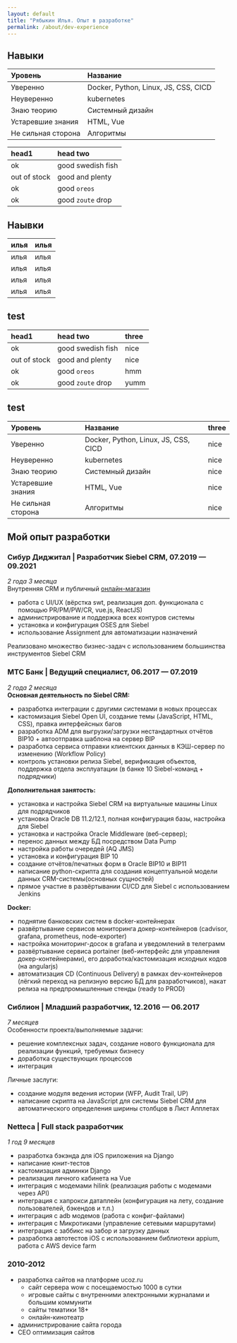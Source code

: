 ```yaml
---
layout: default
title: "Рябыкин Илья. Опыт в разработке"
permalink: /about/dev-experience
---
```

## Навыки
| Уровень            | Название                             |
|:-------------------|:-------------------------------------|
| Уверенно           | Docker, Python, Linux, JS, CSS, CICD |
| Неуверенно         | kubernetes                           |
| Знаю теорию        | Системный дизайн                     |
| Устаревшие знания  | HTML, Vue                            |
| Не сильная сторона | Алгоритмы                            |

| head1        | head two          |
|:-------------|:------------------|
| ok           | good swedish fish |
| out of stock | good and plenty   |
| ok           | good `oreos`      |
| ok           | good `zoute` drop |

## Наывки
| илья        | илья          |
|:-------------|:------------------|
| илья           | илья |
| илья | илья   |
| илья           | илья      |
| илья           | илья |

## test
| head1        | head two          | three |
|:-------------|:------------------|:------|
| ok           | good swedish fish | nice  |
| out of stock | good and plenty   | nice  |
| ok           | good `oreos`      | hmm   |
| ok           | good `zoute` drop | yumm  |

## test

| Уровень            | Название                             | three |
|:-------------------|:-------------------------------------|:------|
| Уверенно           | Docker, Python, Linux, JS, CSS, CICD | nice  |
| Неуверенно         | kubernetes                           | nice  |
| Знаю теорию        | Системный дизайн                     | nice  |
| Устаревшие знания  | HTML, Vue                            | nice  |
| Не сильная сторона | Алгоритмы                            | nice  |

## Мой опыт разработки
<a id="SIBUR"></a>
### Сибур Диджитал | Разработчик Siebel CRM, 07.2019 — 09.2021
*2 года 3 месяца*  
Внутренняя CRM и публичный [онлайн-магазин](https://eshop.sibur.ru/)
- работа с UI/UX (вёрстка swt, реализация доп. функционала с помощью PR/PM/PW/CR, vue.js, ReactJS)
- администрирование и поддержка всех контуров системы
- установка и конфигурация OSES для Siebel
- использование Assignment для автоматизации назначений

Реализовано множество бизнес-задач с использованием большинства инструментов Siebel CRM

<a id="MTSB"></a>
### МТС Банк | Ведущий специалист, 06.2017 — 07.2019
*2 года 2 месяца*  
**Основная деятельность по Siebel CRM:**
- разработка интеграции с другими системами в новых процессах
- кастомизация Siebel Open UI, создание темы (JavaScript, HTML, CSS), правка интерфейсных багов
- разработка ADM для выгрузки/загрузки нестандартных отчётов BIP10 + автоотправка шаблона на сервер BIP
- разработка сервиса отправки клиентских данных в КЭШ-сервер по изменению (Workflow Policy)
- контроль установки релиза Siebel, верификация объектов, поддержка отдела эксплуатации (в банке 10 Siebel-команд + подрядчики)

**Дополнительная занятость:**
- установка и настройка Siebel CRM на виртуальные машины Linux для подрядчиков
- установка Oracle DB 11.2/12.1, полная конфигурация базы, настройка для Siebel
- установка и настройка Oracle Middleware (веб-сервер);
- перенос данных между БД посредством Data Pump
- настройка работы очередей (AQ JMS)
- установка и конфигурация BIP 10
- создание отчётов/печатных форм в Oracle BIP10 и BIP11
- написание python-скрипта для создания концептуальной модели данных CRM-системы(основных сущностей)
- прямое участие в развёртывании CI/CD для Siebel с использованием Jenkins

**Docker:**
- поднятие банковских систем в docker-контейнерах
- развёртывание сервисов мониторинга докер-контейнеров (cadvisor, grafana, prometheus, node-exporter)
- настройка мониторинг-досок в grafana и уведомлений в телеграмм
- развёртывание сервиса portainer (веб-интерфейс для управления докер-контейнерами), его доработка/кастомизация исходных кодов (на angularjs)
- автоматизация CD (Continuous Delivery) в рамках dev-контейнеров (лёгкий переход на релизную версию БД для разработчиков), накат релиза на предпромышленные стенды (ready to PROD)


<a id="Siblion"></a>
### Сиблион | Младший разработчик, 12.2016 — 06.2017  
*7 месяцев*  
Особенности проекта/выполняемые задачи:  
- решение комплексных задач, создание нового функционала для реализации функций, требуемых бизнесу
- доработка существующих процессов
- интеграция

Личные заслуги:
- создание модуля ведения истории (WFP, Audit Trail, UP)
- написание скрипта на JavaScript для системы Siebel CRM для автоматического определения ширины столбцов в Лист Апплетах

<a id="Netteca"></a>
### Netteca | Full stack разработчик
*1 год 9 месяцев*
- разработка бэкэнда для iOS приложения на Django
- написание юнит-тестов
- кастомизация админки Django
- реализация личного кабинета на Vue
- интеграция с модемами hilink (реализация работы с модемами через API)
- интеграция с хапрокси датаплейн (конфигурация на лету, создание пользователей, бэкендов и т.п.)
- интеграция с adb модемов (работа с конфиг-файлами)
- интеграция с Микротиками (управление сетевыми маршрутами)
- интеграция с заббикс на забор и загрузку данных
- разработка автотестов iOS с использованием библиотеки appium, работа с AWS device farm

### 2010-2012
- разработка сайтов на платформе ucoz.ru
    - сайт сервера wow с посещаемостью 1000 в сутки
    - игровые сайты с внутренними электронными журналами и большим коммунити
    - сайты тематики 18+
    - онлайн-кинотеатр
- администрирование сайта города 
- СЕО оптимизация сайтов